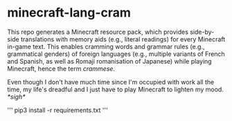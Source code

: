 # minecraft-lang-cram
This repo generates a Minecraft resource pack, which provides side-by-side translations with memory aids (e.g., literal readings) for every Minecraft in-game text. This enables cramming words and grammar rules (e.g., grammatical genders) of foreign languages (e.g., multiple variants of French and Spanish, as well as Romaji romanisation of Japanese) while playing Minecraft, hence the term *crammese*.

Even though I don't have much time since I'm occupied with work all the time, my life's dreadful and I just have to play Minecraft to lighten my mood. *\*sigh\**

'''
pip3 install -r requirements.txt
'''
